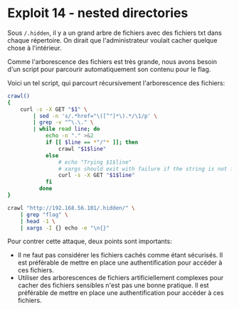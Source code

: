 # Exploit 14 - nested directories

Sous `/.hidden`, il y a un grand arbre de fichiers avec des fichiers txt dans chaque répertoire.
On dirait que l'administrateur voulait cacher quelque chose à l'intérieur.

Comme l'arborescence des fichiers est très grande, nous avons besoin d'un script pour parcourir automatiquement son contenu
pour le flag.

Voici un tel script, qui parcourt récursivement l'arborescence des fichiers:

```bash
crawl()
{
    curl -s -X GET "$1" \
        | sed -n 's/.*href="\([^"]*\).*/\1/p' \
        | grep -v "^\.\." \
        | while read line; do
            echo -n "." >&2
            if [[ $line == *"/"* ]]; then
                crawl "$1$line"
            else
                # echo "Trying $1$line"
                # xargs should exit with failure if the string is not found
                curl -s -X GET "$1$line"
            fi
          done
}

crawl "http://192.168.56.101/.hidden/" \
    | grep "flag" \
    | head -1 \
    | xargs -I {} echo -e "\n{}"
```

Pour contrer cette attaque, deux points sont importants:
- Il ne faut pas considérer les fichiers cachés comme étant sécurisés. Il est préférable de mettre en place une
  authentification pour accéder à ces fichiers.
- Utiliser des arborescences de fichiers artificiellement complexes pour cacher des fichiers sensibles n'est pas une bonne
  pratique. Il est préférable de mettre en place une authentification pour accéder à ces fichiers.